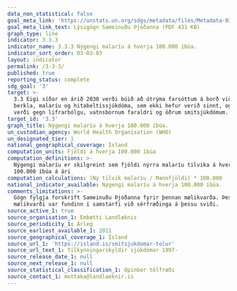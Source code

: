 ```yaml
---
data_non_statistical: false
goal_meta_link: 'https://unstats.un.org/sdgs/metadata/files/Metadata-03-03-03.pdf'
goal_meta_link_text: Lýsigögn Sameinuðu Þjóðanna (PDF 431 KB)
graph_type: line
indicator: 3.3.3
indicator_name: 3.3.3 Nýgengi malaríu á hverja 100.000 íbúa.
indicator_sort_order: 03-03-03
layout: indicator
permalink: /3-3-3/
published: true
reporting_status: complete
sdg_goal: '3'
target: >-
  3.3 Eigi síðar en árið 2030 verði búið að útrýma farsóttum á borð við alnæmi,
  berkla, malaríu og hitabeltissjúkdóma, sem ekki hefur verið sinnt, og barist
  verði gegn lifrarbólgu, vatnsbornum faraldri og öðrum smitsjúkdómum.
target_id: '3.3'
graph_title: Nýgengi malaríu á hverja 100.000 íbúa.
un_custodian_agency: World Health Organisation (WHO)
un_designated_tier: 1
national_geographical_coverage: Ísland
computation_units: Fjöldi á hverja 100.000 íbúa
computation_definitions: >-
  Nýgengi malaríu er skilgreint sem fjöldi nýrra malaríu tilvika á hverja
  100.000 íbúa á ári
computation_calculations: (Ný tilvik malaríu / Mannfjöldi) * 100.000
national_indicator_available: Nýgengi malaríu á hverja 100.000 íbúa.
comments_limitations: >-
  Gögn fylgja forskrift Sameinuðu Þjóðanna fyrir þennan mælikvarða. Þessi
  mælikvarði var fundinn í samstarfi við sérfræðinga á þessu sviði.
source_active_1: true
source_organisation_1: Embætti Landlæknis
source_periodicity_1: Árleg
source_earliest_available_1: 2011
source_geographical_coverage_1: Ísland
source_url_1: 'https://island.is/smitsjukdomar-tolur'
source_url_text_1: Tilkynningarskyldir sjúkdómar 1997-
source_release_date_1: null
source_next_release_1: null
source_statistical_classification_1: Opinber tölfræði
source_contact_1: mottaka@landlaeknir.is
---
```

